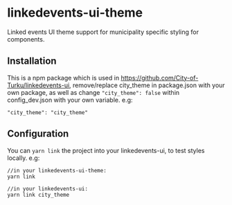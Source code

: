 # linkedevents-ui-theme
Linked events UI theme support for municipality specific styling for components.

## Installation
This is a npm package which is used in https://github.com/City-of-Turku/linkedevents-ui, remove/replace city_theme in package.json with  your own package, as well as change ```"city_theme": false``` within config_dev.json with your own variable. e.g: 
```
"city_theme": "city_theme"
```

## Configuration
You can ```yarn link``` the project into your linkedevents-ui, to test styles locally. e.g:
```
//in your linkedevents-ui-theme:
yarn link

//in your linkedevents-ui:
yarn link city_theme

```
